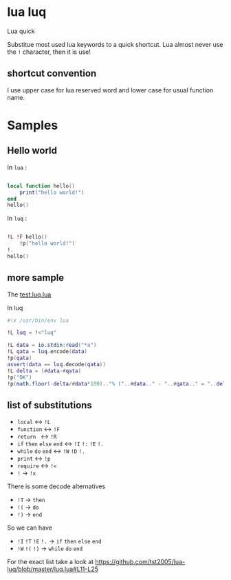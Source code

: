 # lua luq

Lua quick

Substitue most used lua keywords to a quick shortcut.
Lua almost never use the `!` character, then it is use!

## shortcut convention

I use upper case for lua reserved word and lower case for usual function name.

# Samples

## Hello world

In `lua` :
```lua

local function hello()
	print("hello world!")
end
hello()
```

In `luq` :
```lua

!L !F hello()
	!p("hello world!")
!.
hello()
```

## more sample

The [test.luq.lua](test.luq.lua)

In luq
```lua
#!x /usr/bin/env lua

!L luq = !<"luq"

!L data = io.stdin:read("*a")
!L qata = luq.encode(data)
!p(qata)
assert(data == luq.decode(qata))
!L delta = (#data-#qata)
!p("OK")
!p(math.floor(-delta/#data*100).."% ("..#data.." - "..#qata.." = "..delta..")")
```

## list of substitutions

* `local` <-> `!L`
* `function` <-> `!F`
* `return ` <-> `!R`
* `if` `then` `else` `end` <-> `!I` `!:` `!E` `!.`
* `while` `do` `end` <-> `!W` `!D` `!.`
* `print` <-> `!p`
* `require` <-> `!<`
* `!` -> `!x`

There is some decode alternatives
* `!T` -> `then`
* `!(` -> `do`
* `!)` -> `end`

So we can have
* `!I` `!T` `!E` `!.` -> `if` `then` `else` `end`
* `!W` `!(` `!)` -> `while` `do` `end`

For the exact list take a look at https://github.com/tst2005/lua-luq/blob/master/luq.lua#L11-L25

